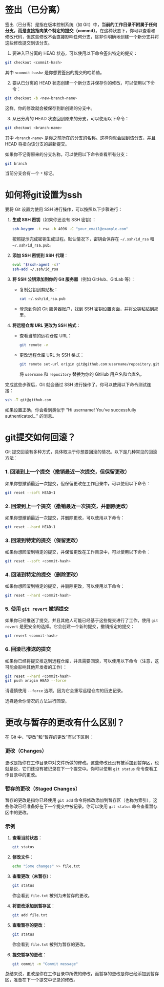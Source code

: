 # 签出（已分离）
签出（已分离）是指在版本控制系统（如 Git）中，**当前的工作目录不附属于任何分支，而是直接指向某个特定的提交（commit）**。在这种状态下，你可以查看和修改代码，但这些修改不会直接影响任何分支，除非你明确地创建一个新分支并将这些修改提交到该分支。

1. 要进入已分离的 HEAD 状态，可以使用以下命令签出特定的提交：

```bash
git checkout <commit-hash>
```

其中 `<commit-hash>` 是你想要签出的提交的哈希值。

2. 要从已分离的 HEAD 状态创建一个新分支并保存你的修改，可以使用以下命令：

```bash
git checkout -b <new-branch-name>
```

这样，你的修改就会被保存到新创建的分支中。

3. 从已分离的 HEAD 状态回到原来的分支，可以使用以下命令：

```bash
git checkout <branch-name>
```

其中 `<branch-name>` 是你之前所在的分支的名称。这样你就会回到该分支，并且 HEAD 将指向该分支的最新提交。

如果你不记得原来的分支名称，可以使用以下命令查看所有分支：

```bash
git branch
```

当前分支会有一个 `*` 标记。

# 如何将git设置为ssh

要将 Git 设置为使用 SSH 进行操作，可以按照以下步骤进行：

1. **生成 SSH 密钥**（如果你还没有 SSH 密钥）：
    ```bash
    ssh-keygen -t rsa -b 4096 -C "your_email@example.com"
    ```
    按照提示完成密钥生成过程。默认情况下，密钥会保存在 `~/.ssh/id_rsa` 和 `~/.ssh/id_rsa.pub`。

2. **添加 SSH 密钥到 SSH 代理**：
    ```bash
    eval "$(ssh-agent -s)"
    ssh-add ~/.ssh/id_rsa
    ```

3. **将 SSH 公钥添加到你的 Git 服务器**（例如 GitHub、GitLab 等）：
    - 复制公钥到剪贴板：
        ```bash
        cat ~/.ssh/id_rsa.pub
        ```
    - 登录到你的 Git 服务器账户，找到 SSH 密钥设置页面，并将公钥粘贴到那里。

4. **将远程仓库 URL 更改为 SSH 格式**：
    - 查看当前的远程仓库 URL：
        ```bash
        git remote -v
        ```
    - 更改远程仓库 URL 为 SSH 格式：
        ```bash
        git remote set-url origin git@github.com:username/repository.git
        ```
        将 `username` 和 `repository` 替换为你的 GitHub 用户名和仓库名。

完成这些步骤后，Git 就会通过 SSH 进行操作了。你可以使用以下命令测试连接：

```bash
ssh -T git@github.com
```

如果设置正确，你会看到类似于 "Hi username! You've successfully authenticated..." 的消息。

# git提交如何回滚？

Git 提交回滚有多种方式，具体取决于你想要回滚的情况。以下是几种常见的回滚方法：

### 1. 回滚到上一个提交（撤销最近一次提交，但保留更改）
如果你想撤销最近一次提交，但保留更改在工作目录中，可以使用以下命令：

```bash
git reset --soft HEAD~1
```

### 2. 回滚到上一个提交（撤销最近一次提交，并删除更改）
如果你想撤销最近一次提交，并删除更改，可以使用以下命令：

```bash
git reset --hard HEAD~1
```

### 3. 回滚到特定的提交（保留更改）
如果你想回滚到特定的提交，并保留更改在工作目录中，可以使用以下命令：

```bash
git reset --soft <commit-hash>
```

### 4. 回滚到特定的提交（删除更改）
如果你想回滚到特定的提交，并删除更改，可以使用以下命令：

```bash
git reset --hard <commit-hash>
```

### 5. 使用 `git revert` 撤销提交
如果你已经推送了提交，并且其他人可能已经基于这些提交进行了工作，使用 `git revert` 是更安全的选择。它会创建一个新的提交，撤销指定的提交：

```bash
git revert <commit-hash>
```

### 6. 回滚已推送的提交
如果你已经将提交推送到远程仓库，并且需要回滚，可以使用以下命令（注意，这可能会影响其他开发者的工作）：

```bash
git reset --hard <commit-hash>
git push origin HEAD --force
```

请谨慎使用 `--force` 选项，因为它会重写远程仓库的历史记录。

选择适合你情况的方法进行回滚。

# 更改与暂存的更改有什么区别？

在 Git 中，“更改”和“暂存的更改”有以下区别：

### 更改（Changes）
更改是指你在工作目录中对文件所做的修改。这些修改还没有被添加到暂存区，也就是说，它们还没有被记录在下一个提交中。你可以使用 `git status` 命令查看工作目录中的更改。

### 暂存的更改（Staged Changes）
暂存的更改是指你已经使用 `git add` 命令将修改添加到暂存区（也称为索引）。这些修改已经准备好在下一个提交中被记录。你可以使用 `git status` 命令查看暂存区中的更改。

### 示例
1. **查看当前状态**：
    ```bash
    git status
    ```

2. **修改文件**：
    ```bash
    echo "Some changes" >> file.txt
    ```

3. **查看更改（未暂存）**：
    ```bash
    git status
    ```
    你会看到 `file.txt` 被列为未暂存的更改。

4. **将更改添加到暂存区**：
    ```bash
    git add file.txt
    ```

5. **查看暂存的更改**：
    ```bash
    git status
    ```
    你会看到 `file.txt` 被列为暂存的更改。

6. **提交暂存的更改**：
    ```bash
    git commit -m "Commit message"
    ```

总结来说，更改是你在工作目录中所做的修改，而暂存的更改是你已经添加到暂存区，准备在下一个提交中记录的修改。